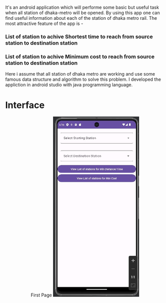 It's an android application which will performe some basic but useful task when all station of dhaka-metro will be opened.
By using this app one can find useful information about each of the station of dhaka metro rail. The most attractive feature
of the app is - 

### List of station to achive Shortest time to reach from source station to destination station
### List of station to achive Minimum cost to reach from source station to destination station

Here i assume that all station of dhaka metro are working and use some famous data structure and algorithm to solve this 
problem. I developed the appliction in android studio with java programming language.

# Interface
<p align = 'center'>
  First Page
<img src = "https://github.com/Sakil-JU-CSE-28/DummyDhakaMetro/blob/master/app/src/main/res/drawable/firstpage.jpg">
</p>
